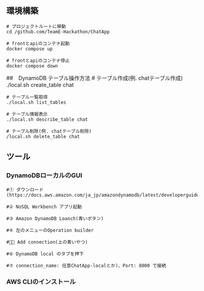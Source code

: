 ## 環境構築
    # プロジェクトルートに移動
    cd /github.com/TeamE-Hackathon/ChatApp

    # frontとapiのコンテナ起動
    docker compose up

    # frontとapiのコンテナ停止
    docker compose down

##　DynamoDB テーブル操作方法
    # テーブル作成(例. chatテーブル作成)
    ./local.sh create_table chat

    # テーブル一覧取得
    ./local.sh list_tables

    # テーブル情報表示
    ./local.sh describe_table chat

    # テーブル削除(例. chatテーブル削除)
    /local.sh delete_table chat

## ツール
### DynamoDBローカルのGUI

    #① ダウンロード(https://docs.aws.amazon.com/ja_jp/amazondynamodb/latest/developerguide/workbench.settingup.html)

    #② NoSQL Workbench アプリ起動

    #③ Amazon DynamoDB Loanch(青いボタン)

    #④ 左のメニューのOperation builder

    #⑤ Add connection(上の青いやつ)

    #⑥ DynamoDB local のタブを押下

    #⑦ connection_name: 任意ChatApp-localとか)、Port: 8000 で接続

### AWS CLIのインストール